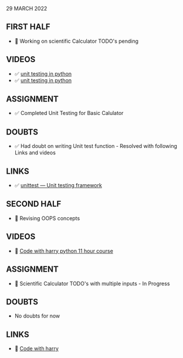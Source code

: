 29 MARCH 2022

## FIRST HALF

- 🚧 Working on scientific Calculator TODO's pending 

## VIDEOS

- ✅ [unit testing in python](https://www.youtube.com/watch?v=1Lfv5tUGsn8)
- ✅ [unit testing in python](https://www.youtube.com/watch?v=6tNS--WetLI&t=305s)

## ASSIGNMENT

- ✅ Completed Unit Testing for Basic Calulator

## DOUBTS

- ✅ Had doubt on writing Unit test function - Resolved with following Links and videos  

## LINKS

- ✅ [unittest — Unit testing framework](https://docs.python.org/3/library/unittest.html)

## SECOND HALF

- 🚧 Revising OOPS concepts

## VIDEOS

- 🚧 [Code with harry python 11 hour course](https://www.youtube.com/watch?v=gfDE2a7MKjA)

## ASSIGNMENT

- 🚧 Scientific Calculator TODO's with multiple inputs - In Progress

## DOUBTS

- No doubts for now

## LINKS

- 🚧 [Code with harry](https://www.youtube.com/watch?v=gfDE2a7MKjA)